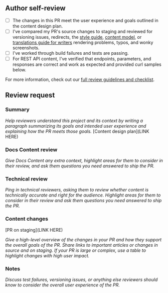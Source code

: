 ## Author self-review

- [ ] The changes in this PR meet the user experience and goals outlined in the content design plan.
- [ ] I've compared my PR's source changes to staging and reviewed for versioning issues, redirects, the [style guide](https://github.com/github/docs/blob/main/contributing/content-style-guide.md), [content model](https://github.com/github/docs/blob/main/contributing/content-model.md), or [translations guide for writers](https://github.com/github/docs/blob/main/contributing/translations/for-writers.md) rendering problems, typos, and wonky screenshots.
- [ ] I've worked through build failures and tests are passing.
- [ ] For REST API content, I've verified that endpoints, parameters, and responses are correct and work as expected and provided curl samples below.
  
For more information, check out our [full review guidelines and checklist](https://https://github.com/github/docs-content/blob/main/docs-content-docs/docs-content-workflows/reviews-and-feedback/review-process.mdgithub.com/github/docs-content/blob/main/docs-content-docs/docs-content-workflows/reviews-and-feedback/review-process.md).

## Review request

### Summary

_Help reviewers understand this project and its context by writing a paragraph summarizing its goals and intended user experience and explaining how the PR meets those goals._
[Content design plan](LINK HERE)

### Docs Content review

_Give Docs Content any extra context, highlight areas for them to consider in their review, and ask them questions you need answered to ship the PR._

### Technical review

_Ping in technical reviewers, asking them to review whether content is technically accurate and right for the audience._
_Highlight areas for them to consider in their review and ask them questions you need answered to ship the PR._

### Content changes

[PR on staging](LINK HERE)

_Give a high-level overview of the changes in your PR and how they support the overall goals of the PR. Share links to important articles or changes in source and on staging. If your PR is large or complex, use a table to highlight changes with high user impact._

### Notes

_Discuss test failures, versioning issues, or anything else reviewers should know to consider the overall user experience of the PR._
